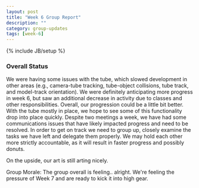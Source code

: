 ```yaml
---
layout: post
title: "Week 6 Group Report"
description: ""
category: group-updates
tags: [week-6]
---
```

{% include JB/setup %}

### Overall Status

We were having some issues with the tube, which slowed development in other areas (e.g., camera-tube tracking, tube-object collisions, tube track, and model-track orientation). We were definitely anticipating more progress in week 6, but saw an additional decrease in activity due to classes and other responsibilities. Overall, our progression could be a little bit better. With the tube mostly in place, we hope to see some of this functionality drop into place quickly. Despite two meetings a week, we have had some communications issues that have likely impacted progress and need to be resolved. In order to get on track we need to group up, closely examine the tasks we have left and delegate them properly. We may hold each other more strictly accountable, as it will result in faster progress and possibly donuts.

On the upside, our art is still arting nicely.


Group Morale: The group overall is feeling.. alright. We're feeling the pressure of Week 7 and are ready to kick it into high gear.